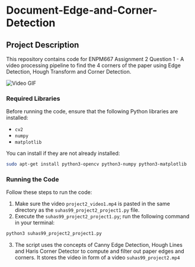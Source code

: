 # Document-Edge-and-Corner-Detection

## Project Description
This repository contains code for ENPM667 Assignment 2 Question 1 - A video processing pipeline to find the 4 corners of the paper using Edge Detection, Hough Transform and Corner Detection.

![Video GIF](https://github.com/suhasnagaraj99/Document-Edge-and-Corner-Detection/blob/main/Q1_Results/suhas99_project2.gif)

### Required Libraries
Before running the code, ensure that the following Python libraries are installed:

- `cv2`
- `numpy`
- `matplotlib`

You can install if they are not already installed:

```bash
sudo apt-get install python3-opencv python3-numpy python3-matplotlib
```

### Running the Code
Follow these steps to run the code:

1. Make sure the video `project2_video1.mp4` is pasted in the same directory as the `suhas99_project2_project1.py` file.
2. Execute the `suhas99_project2_project1.py`; run the following command in your terminal:

```bash
python3 suhas99_project2_project1.py
```
3. The script uses the concepts of Canny Edge Detection, Hough Lines and Haris Corner Detector to compute and filter out paper edges and corners. It stores the video in form of a video `suhas99_project2.mp4`
